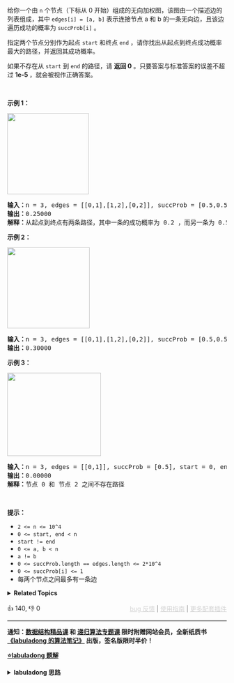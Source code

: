 <p>给你一个由 <code>n</code> 个节点（下标从 0 开始）组成的无向加权图，该图由一个描述边的列表组成，其中 <code>edges[i] = [a, b]</code> 表示连接节点 a 和 b 的一条无向边，且该边遍历成功的概率为 <code>succProb[i]</code> 。</p>

<p>指定两个节点分别作为起点 <code>start</code> 和终点 <code>end</code> ，请你找出从起点到终点成功概率最大的路径，并返回其成功概率。</p>

<p>如果不存在从 <code>start</code> 到 <code>end</code> 的路径，请 <strong>返回 0</strong> 。只要答案与标准答案的误差不超过 <strong>1e-5 </strong>，就会被视作正确答案。</p>

<p>&nbsp;</p>

<p><strong>示例 1：</strong></p>

<p><strong><img alt="" src="https://assets.leetcode-cn.com/aliyun-lc-upload/uploads/2020/07/12/1558_ex1.png" style="height: 186px; width: 187px;" /></strong></p>

<pre><strong>输入：</strong>n = 3, edges = [[0,1],[1,2],[0,2]], succProb = [0.5,0.5,0.2], start = 0, end = 2
<strong>输出：</strong>0.25000
<strong>解释：</strong>从起点到终点有两条路径，其中一条的成功概率为 0.2 ，而另一条为 0.5 * 0.5 = 0.25
</pre>

<p><strong>示例 2：</strong></p>

<p><strong><img alt="" src="https://assets.leetcode-cn.com/aliyun-lc-upload/uploads/2020/07/12/1558_ex2.png" style="height: 186px; width: 189px;" /></strong></p>

<pre><strong>输入：</strong>n = 3, edges = [[0,1],[1,2],[0,2]], succProb = [0.5,0.5,0.3], start = 0, end = 2
<strong>输出：</strong>0.30000
</pre>

<p><strong>示例 3：</strong></p>

<p><strong><img alt="" src="https://assets.leetcode-cn.com/aliyun-lc-upload/uploads/2020/07/12/1558_ex3.png" style="height: 191px; width: 215px;" /></strong></p>

<pre><strong>输入：</strong>n = 3, edges = [[0,1]], succProb = [0.5], start = 0, end = 2
<strong>输出：</strong>0.00000
<strong>解释：</strong>节点 0 和 节点 2 之间不存在路径
</pre>

<p>&nbsp;</p>

<p><strong>提示：</strong></p>

<ul> 
 <li><code>2 &lt;= n &lt;= 10^4</code></li> 
 <li><code>0 &lt;= start, end &lt; n</code></li> 
 <li><code>start != end</code></li> 
 <li><code>0 &lt;= a, b &lt; n</code></li> 
 <li><code>a != b</code></li> 
 <li><code>0 &lt;= succProb.length == edges.length &lt;= 2*10^4</code></li> 
 <li><code>0 &lt;= succProb[i] &lt;= 1</code></li> 
 <li>每两个节点之间最多有一条边</li> 
</ul>

<details><summary><strong>Related Topics</strong></summary>图 | 数组 | 最短路 | 堆（优先队列）</details><br>

<div>👍 140, 👎 0<span style='float: right;'><span style='color: gray;'><a href='https://github.com/labuladong/fucking-algorithm/discussions/939' target='_blank' style='color: lightgray;text-decoration: underline;'>bug 反馈</a> | <a href='https://labuladong.gitee.io/article/fname.html?fname=jb插件简介' target='_blank' style='color: lightgray;text-decoration: underline;'>使用指南</a> | <a href='https://labuladong.github.io/algo/images/others/%E5%85%A8%E5%AE%B6%E6%A1%B6.jpg' target='_blank' style='color: lightgray;text-decoration: underline;'>更多配套插件</a></span></span></div>

<div id="labuladong"><hr>

**通知：[数据结构精品课](https://aep.h5.xeknow.com/s/1XJHEO) 和 [递归算法专题课](https://aep.xet.tech/s/3YGcq3) 限时附赠网站会员，全新纸质书[《labuladong 的算法笔记》](https://labuladong.gitee.io/algo/images/book/book_intro_qrcode.jpg) 出版，签名版限时半价！**



<p><strong><a href="https://labuladong.gitee.io/article/slug.html?slug=path-with-maximum-probability" target="_blank">⭐️labuladong 题解</a></strong></p>
<details><summary><strong>labuladong 思路</strong></summary>

## 基本思路

虽然这题让计算最大值，但是也可以用 Dijkstra 算法模板，由于 Dijkstra 算法背景知识较多，请看详细题解。

**详细题解：[Dijkstra 算法模板及应用](https://labuladong.github.io/article/fname.html?fname=dijkstra算法)**

**标签：Dijkstra 算法，[图论算法](https://mp.weixin.qq.com/mp/appmsgalbum?__biz=MzAxODQxMDM0Mw==&action=getalbum&album_id=2122000448684457990)，最短路径算法**

## 解法代码

提示：🟢 标记的是我写的解法代码，🤖 标记的是 chatGPT 翻译的多语言解法代码。如有错误，可以 [点这里](https://github.com/labuladong/fucking-algorithm/issues/1113) 反馈和修正。

<div class="tab-panel"><div class="tab-nav">
<button data-tab-item="cpp" class="tab-nav-button btn " data-tab-group="default" onclick="switchTab(this)">cpp🤖</button>

<button data-tab-item="python" class="tab-nav-button btn " data-tab-group="default" onclick="switchTab(this)">python🤖</button>

<button data-tab-item="java" class="tab-nav-button btn active" data-tab-group="default" onclick="switchTab(this)">java🟢</button>

<button data-tab-item="go" class="tab-nav-button btn " data-tab-group="default" onclick="switchTab(this)">go🤖</button>

<button data-tab-item="javascript" class="tab-nav-button btn " data-tab-group="default" onclick="switchTab(this)">javascript🤖</button>
</div><div class="tab-content">
<div data-tab-item="cpp" class="tab-item " data-tab-group="default"><div class="highlight">

```cpp
// 注意：cpp 代码由 chatGPT🤖 根据我的 java 代码翻译，旨在帮助不同背景的读者理解算法逻辑。
// 本代码已经通过力扣的测试用例，应该可直接成功提交。

#include <bits/stdc++.h>
using namespace std;

// struct 不再需要声明，直接在结构体内进行定义
class Solution {
public:
    double maxProbability(int n, vector<vector<int>>& edges, vector<double>& succProb, int start, int end) {
        vector<vector<pair<double, int>>> graph(n);
        for (int i = 0; i < edges.size(); i++) {
            int from = edges[i][0];
            int to = edges[i][1];
            double weight = succProb[i];
            // 无向图其实就是双向图
            graph[from].push_back(make_pair(weight, to));
            graph[to].push_back(make_pair(weight, from));
        }
        return dijkstra(start, end, graph);
    }

    struct State {
        int id;
        double distFromStart;
        State(int id, double distFromStart) : id(id), distFromStart(distFromStart) {}
        bool operator < (const State& rhs) const {
            return distFromStart < rhs.distFromStart;
        }
    };

    double dijkstra(int start, int end, vector<vector<pair<double, int>>>& graph) {
        int V = graph.size();
        vector<double> distTo(V, -1);
        distTo[start] = 1;
        priority_queue<State> pq;
        pq.push(State(start, 1));
        while (!pq.empty()) {
            State curState = pq.top();
            pq.pop();
            int curNodeID = curState.id;
            double curDistFromStart = curState.distFromStart;
            if (curNodeID == end) {
                return curDistFromStart;
            }
            if (curDistFromStart < distTo[curNodeID]) {
                continue;
            }
            for (auto neighbor : graph[curNodeID]) {
                int nextNodeID = neighbor.second;
                double distToNextNode = distTo[curNodeID] * neighbor.first;
                if (distTo[nextNodeID] < distToNextNode) {
                    distTo[nextNodeID] = distToNextNode;
                    pq.push(State(nextNodeID, distToNextNode));
                }
            }
        }
        return 0.0;
    }
};
```

</div></div>

<div data-tab-item="python" class="tab-item " data-tab-group="default"><div class="highlight">

```python
# 注意：python 代码由 chatGPT🤖 根据我的 java 代码翻译，旨在帮助不同背景的读者理解算法逻辑。
# 本代码已经通过力扣的测试用例，应该可直接成功提交。

import heapq
from typing import List


class Solution:
    def maxProbability(self, n: int, edges: List[List[int]], succProb: List[float], start: int, end: int) -> float:
        graph = [[] for _ in range(n)]
        for i in range(len(edges)):
            from_, to = edges[i][0], edges[i][1]
            weight = succProb[i]
            graph[from_].append((to, weight))
            graph[to].append((from_, weight))

        return self.dijkstra(start, end, graph)

    class State:
        def __init__(self, id_, distFromStart):
            self.id = id_
            self.distFromStart = distFromStart

        def __lt__(self, other):
            return self.distFromStart > other.distFromStart

    def dijkstra(self, start, end, graph):
        V = len(graph)
        # 记录最短路径的权重，你可以理解为 dp table
        # 定义：distTo[i] 的值就是节点 start 到达节点 i 的最短路径权重
        distTo = [-1] * V
        # dp table 初始化为正无穷
        distTo[start] = 1

        # 优先级队列，distFromStart 较小的排在前面
        pq = []
        # 从起点 start 开始进行 BFS
        heapq.heappush(pq, self.State(start, 1))

        while pq:
            curState = heapq.heappop(pq)
            curNodeID = curState.id
            curDistFromStart = curState.distFromStart

            # 在这里加一个判断就行了，其他代码不用改
            if curNodeID == end:
                return curDistFromStart

            if curDistFromStart < distTo[curNodeID]:
                # 已经有一条更短的路径到达 curNode 节点了
                continue
            # 将 curNode 的相邻节点装入队列
            for neighbor in graph[curNodeID]:
                nextNodeID = neighbor[0]
                # 看看从 curNode 达到 nextNode 的距离是否会更短
                distToNextNode = distTo[curNodeID] * neighbor[1]
                if distTo[nextNodeID] < distToNextNode:
                    # 更新 dp table
                    distTo[nextNodeID] = distToNextNode
                    # 将这个节点以及距离放入队列
                    heapq.heappush(pq, self.State(nextNodeID, distToNextNode))
        return 0.0
```

</div></div>

<div data-tab-item="java" class="tab-item active" data-tab-group="default"><div class="highlight">

```java
class Solution {
    public double maxProbability(int n, int[][] edges, double[] succProb, int start, int end) {
        List<double[]>[] graph = new LinkedList[n];
        for (int i = 0; i < n; i++) {
            graph[i] = new LinkedList<>();
        }
        // 构造无向图
        for (int i = 0; i < edges.length; i++) {
            int from = edges[i][0];
            int to = edges[i][1];
            double weight = succProb[i];
            // 无向图其实就是双向图
            graph[from].add(new double[]{(double)to, weight});
            graph[to].add(new double[]{(double)from, weight});
        }
        
        
        return dijkstra(start, end, graph);
    }
    
    class State {
        // 图节点的 id
        int id;
        // 从 start 节点到当前节点的距离
        double distFromStart;

        State(int id, double distFromStart) {
            this.id = id;
            this.distFromStart = distFromStart;
        }
    }
    
    double dijkstra(int start, int end, List<double[]>[] graph) {
        // 图中节点的个数
        int V = graph.length;
        // 记录最短路径的权重，你可以理解为 dp table
        // 定义：distTo[i] 的值就是节点 start 到达节点 i 的最短路径权重
        double[] distTo = new double[V];
        // dp table 初始化为正无穷
        Arrays.fill(distTo, -1);
        // base case，start 到 start 的最短距离就是 0
        distTo[start] = 1;

        // 优先级队列，distFromStart 较小的排在前面
        Queue<State> pq = new PriorityQueue<>((a, b) -> {
            return Double.compare(b.distFromStart, a.distFromStart);
        });
        // 从起点 start 开始进行 BFS
        pq.offer(new State(start, 1));

        while (!pq.isEmpty()) {
            State curState = pq.poll();
            int curNodeID = curState.id;
            double curDistFromStart = curState.distFromStart;

            // 在这里加一个判断就行了，其他代码不用改
            if (curNodeID == end) {
                return curDistFromStart;
            }
            
            if (curDistFromStart < distTo[curNodeID]) {
                // 已经有一条更短的路径到达 curNode 节点了
                continue;
            }
            // 将 curNode 的相邻节点装入队列
            for (double[] neighbor : graph[curNodeID]) {
                int nextNodeID = (int)neighbor[0];
                // 看看从 curNode 达到 nextNode 的距离是否会更短
                double distToNextNode = distTo[curNodeID] * neighbor[1];
                if (distTo[nextNodeID] < distToNextNode) {
                    // 更新 dp table
                    distTo[nextNodeID] = distToNextNode;
                    // 将这个节点以及距离放入队列
                    pq.offer(new State(nextNodeID, distToNextNode));
                }
            }
        }
        return 0.0;
    }
}
```

</div></div>

<div data-tab-item="go" class="tab-item " data-tab-group="default"><div class="highlight">

```go
// 注意：go 代码由 chatGPT🤖 根据我的 java 代码翻译，旨在帮助不同背景的读者理解算法逻辑。
// 本代码已经通过力扣的测试用例，应该可直接成功提交。

type State struct {
    id   int
    dist float64
}

func maxProbability(n int, edges [][]int, succProb []float64, start int, end int) float64 {
    graph := make([][]State, n)
    for i := 0; i < n; i++ {
        graph[i] = make([]State, 0)
    }

    // 构造无向图
    for i := 0; i < len(edges); i++ {
        from := edges[i][0]
        to := edges[i][1]
        weight := succProb[i]
        // 无向图其实就是双向图
        graph[from] = append(graph[from], State{to, weight})
        graph[to] = append(graph[to], State{from, weight})
    }

    return dijkstra(start, end, graph)
}

func dijkstra(start int, end int, graph [][]State) float64 {
    // 图中节点的个数
    V := len(graph)
    // 记录最短路径的权重，你可以理解为 dp table
    // 定义：distTo[i] 的值就是节点 start 到达节点 i 的最短路径权重
    distTo := make([]float64, V)
    // dp table 初始化为正无穷
    for i := 0; i < V; i++ {
        distTo[i] = -1
    }
    // base case，start 到 start 的最短距离就是 0
    distTo[start] = 1

    // 优先级队列，distFromStart 较小的排在前面
    pq := make(PriorityQueue, 0)
    heap.Init(&pq)
    //从起点 start 开始进行 BFS
    heap.Push(&pq, &State{id: start, dist: 1})

    for pq.Len() > 0 {
        curState := heap.Pop(&pq).(*State)
        curNodeID := curState.id
        curDistFromStart := curState.dist

        // 在这里加一个判断就行了，其他代码不用改
        if curNodeID == end {
            return curDistFromStart
        }

        if curDistFromStart < distTo[curNodeID] {
            // 已经有一条更短的路径到达 curNode 节点了
            continue
        }
        // 将 curNode 的相邻节点装入队列
        for _, neighbor := range graph[curNodeID] {
            nextNodeID := neighbor.id
            // 看看从 curNode 达到 nextNode 的距离是否会更短
            distToNextNode := distTo[curNodeID] * neighbor.dist
            if distTo[nextNodeID] < distToNextNode {
                // 更新 dp table
                distTo[nextNodeID] = distToNextNode
                // 将这个节点以及距离放入队列
                heap.Push(&pq, &State{nextNodeID, distToNextNode})
            }
        }
    }
    return 0.0
}

// 优先级队列数据结构，用于实现 BFS 广度优先搜索
type PriorityQueue []*State

func (pq PriorityQueue) Len() int {
    return len(pq)
}

func (pq PriorityQueue) Less(i, j int) bool {
    return pq[i].dist > pq[j].dist
}

func (pq PriorityQueue) Swap(i, j int) {
    pq[i], pq[j] = pq[j], pq[i]
}

func (pq *PriorityQueue) Push(x interface{}) {
    item := x.(*State)
    *pq = append(*pq, item)
}

func (pq *PriorityQueue) Pop() interface{} {
    old := *pq
    n := len(old)
    item := old[n-1]
    *pq = old[0 : n-1]
    return item
}
```

</div></div>

<div data-tab-item="javascript" class="tab-item " data-tab-group="default"><div class="highlight">

```javascript
// 注意：javascript 代码由 chatGPT🤖 根据我的 java 代码翻译，旨在帮助不同背景的读者理解算法逻辑。
// 本代码不保证正确性，仅供参考。如有疑惑，可以参照我写的 java 代码对比查看。

/**
 * @param {number} n
 * @param {number[][]} edges
 * @param {number[]} succProb
 * @param {number} start
 * @param {number} end
 * @return {number}
 */
var maxProbability = function(n, edges, succProb, start, end) {
    const graph = [];
    for (let i = 0; i < n; i++) {
        graph[i] = [];
    }
    // 构造无向图
    for (let i = 0; i < edges.length; i++) {
        const from = edges[i][0];
        const to = edges[i][1];
        const weight = succProb[i];
        // 无向图其实就是双向图
        graph[from].push([to, weight]);
        graph[to].push([from, weight]);
    }


    return dijkstra(start, end, graph);
};

class State {
    // 图节点的 id
    constructor(id, distFromStart) {
        this.id = id;
        // 从 start 节点到当前节点的距离
        this.distFromStart = distFromStart;
    }
}

function dijkstra(start, end, graph) {
    // 图中节点的个数
    const V = graph.length;
    // 记录最短路径的权重，你可以理解为 dp table
    // 定义：distTo[i] 的值就是节点 start 到达节点 i 的最短路径权重
    const distTo = new Array(V).fill(-1);
    // dp table 初始化为正无穷
    distTo[start] = 1;

    // 优先级队列，distFromStart 较小的排在前面
    const pq = new PriorityQueue((a, b) => {
        return b.distFromStart - a.distFromStart;
    });
    // 从起点 start 开始进行 BFS
    pq.offer(new State(start, 1));

    while (!pq.isEmpty()) {
        const curState = pq.poll();
        const curNodeID = curState.id;
        const curDistFromStart = curState.distFromStart;

        // 在这里加一个判断就行了，其他代码不用改
        if (curNodeID === end) {
            return curDistFromStart;
        }

        if (curDistFromStart < distTo[curNodeID]) {
            // 已经有一条更短的路径到达 curNode 节点了
            continue;
        }
        // 将 curNode 的相邻节点装入队列
        for (const neighbor of graph[curNodeID]) {
            const nextNodeID = neighbor[0];
            // 看看从 curNode 达到 nextNode 的距离是否会更短
            const distToNextNode = distTo[curNodeID] * neighbor[1];
            if (distTo[nextNodeID] < distToNextNode) {
                // 更新 dp table
                distTo[nextNodeID] = distToNextNode;
                // 将这个节点以及距离放入队列
                pq.offer(new State(nextNodeID, distToNextNode));
            }
        }
    }
    return 0.0;
}

class PriorityQueue {
    constructor(compare) {
        this.queue = [];
        this.compare = compare;
    }

    offer(val) {
        this.queue.push(val);
        this.queue.sort(this.compare);
    }

    poll() {
        return this.queue.shift();
    }

    isEmpty() {
        return this.queue.length === 0;
    }
}
```

</div></div>
</div></div>

**类似题目**：
  - [1631. 最小体力消耗路径 🟠](/problems/path-with-minimum-effort)
  - [743. 网络延迟时间 🟠](/problems/network-delay-time)

</details>
</div>

